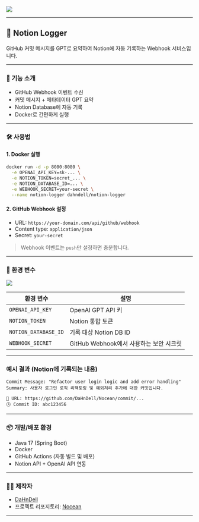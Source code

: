
<img src=https://kcanmin-bucket.s3.ap-northeast-2.amazonaws.com/nocean/Nocean.png>

---

## 🧠 Notion Logger

GitHub 커밋 메시지를 GPT로 요약하여 Notion에 자동 기록하는 Webhook 서비스입니다.

---

### 🚀 기능 소개

* GitHub Webhook 이벤트 수신
* 커밋 메시지 + 메타데이터 GPT 요약
* Notion Database에 자동 기록
* Docker로 간편하게 실행

---

### 🛠️ 사용법

#### 1. Docker 실행

```bash
docker run -d -p 8080:8080 \
  -e OPENAI_API_KEY=sk-... \
  -e NOTION_TOKEN=secret_... \
  -e NOTION_DATABASE_ID=... \
  -e WEBHOOK_SECRET=your-secret \
  --name notion-logger dahndell/notion-logger
```

#### 2. GitHub Webhook 설정

* URL: `https://your-domain.com/api/github/webhook`
* Content type: `application/json`
* Secret: `your-secret`

> Webhook 이벤트는 `push`만 설정하면 충분합니다.

---

### 🔐 환경 변수

<img src = https://kcanmin-bucket.s3.ap-northeast-2.amazonaws.com/nocean/Settings.png>

| 환경 변수                | 설명                           |
| -------------------- | ---------------------------- |
| `OPENAI_API_KEY`     | OpenAI GPT API 키             |
| `NOTION_TOKEN`       | Notion 통합 토큰                 |
| `NOTION_DATABASE_ID` | 기록 대상 Notion DB ID           |
| `WEBHOOK_SECRET`     | GitHub Webhook에서 사용하는 보안 시크릿 |

---

### 예시 결과 (Notion에 기록되는 내용)

```
Commit Message: "Refactor user login logic and add error handling"
Summary: 사용자 로그인 로직 리팩토링 및 예외처리 추가에 대한 커밋입니다.

🔗 URL: https://github.com/DaHnDell/Nocean/commit/...
🕓 Commit ID: abc123456
```

---

### 📦 개발/배포 환경

* Java 17 (Spring Boot)
* Docker
* GitHub Actions (자동 빌드 및 배포)
* Notion API + OpenAI API 연동

---

### 👨‍💻 제작자

* [DaHnDell](https://github.com/DaHnDell)
* 프로젝트 리포지토리: [Nocean](https://github.com/DaHnDell/Nocean)

---
